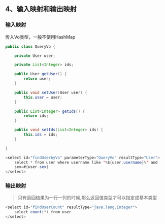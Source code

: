 ## 4、输入映射和输出映射

### 输入映射

传入Vo类型，一般不使用HashMap

```java
public class QueryVo {

    private User user;

    private List<Integer> ids;

    public User getUser() {
        return user;
    }

    public void setUser(User user) {
        this.user = user;
    }

    public List<Integer> getIds() {
        return ids;
    }

    public void setIds(List<Integer> ids) {
        this.ids = ids;
    }

}
```

```java
<select id="findUserbyVo" parameterType="QueryVo" resultType="User">
    select * from user where username like '%${user.username}%' and
    sex=#{user.sex}
</select>
```

### 输出映射

> 只有返回结果为一行一列的时候,那么返回值类型才可以指定成基本类型

```java
<select id="findUserCount" resultType="java.lang.Integer">
    select count(*) from user
</select>
```



